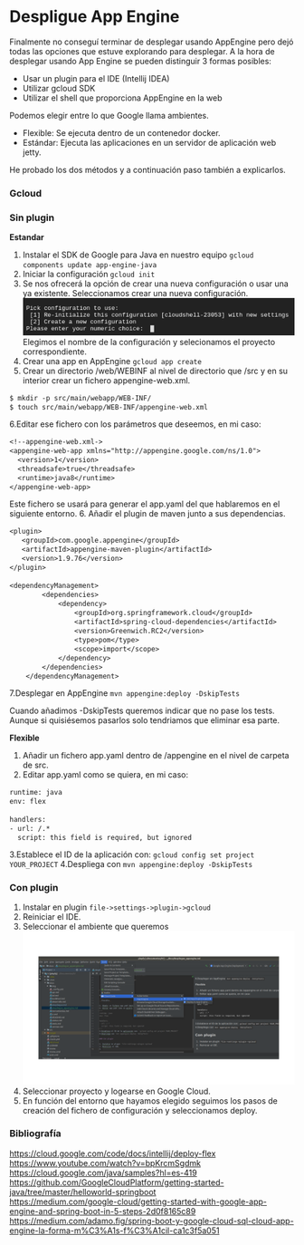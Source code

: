 # Despligue App Engine
Finalmente no conseguí terminar de desplegar usando AppEngine pero dejó todas las 
opciones que estuve explorando para desplegar.
A la hora de desplegar usando App Engine se pueden distinguir 3 formas posibles:

- Usar un plugin para el IDE (Intellij IDEA)
- Utilizar gcloud SDK
- Utilizar el shell que proporciona AppEngine en la web

Podemos elegir entre lo que Google llama ambientes.

- Flexible: Se ejecuta dentro de un contenedor docker.
- Estándar: Ejecuta las aplicaciones en un servidor de aplicación web jetty.

He probado los dos métodos y a continuación paso también a explicarlos.

### Gcloud

### Sin plugin
__Estandar__

1. Instalar el SDK de Google para Java en nuestro equipo `gcloud components update app-engine-java
`
2. Iniciar la configuración `gcloud init`
3. Se nos ofrecerá la opción de crear una nueva configuración o usar una ya existente. 
Seleccionamos crear una nueva configuración.
![conf](./img/gcloud-conf.png)
  Elegimos el nombre de la configuración y selecionamos el proyecto correspondiente.
4. Crear una app en AppEngine `gcloud app create`
5. Crear un directorio /web/WEBINF al nivel de directorio que /src y en su interior crear 
un fichero  appengine-web.xml.
~~~
$ mkdir -p src/main/webapp/WEB-INF/
$ touch src/main/webapp/WEB-INF/appengine-web.xml
~~~
6.Editar ese fichero con los parámetros que deseemos, en mi caso:
~~~
<!--appengine-web.xml->
<appengine-web-app xmlns="http://appengine.google.com/ns/1.0">
  <version>1</version>
  <threadsafe>true</threadsafe>
  <runtime>java8</runtime>
</appengine-web-app>
~~~
Este fichero se usará para generar el app.yaml del que hablaremos en el siguiente entorno.
6. Añadir el plugin de maven junto a sus dependencias.
~~~
<plugin>
   <groupId>com.google.appengine</groupId>
   <artifactId>appengine-maven-plugin</artifactId>
   <version>1.9.76</version>
</plugin>

<dependencyManagement>
        <dependencies>
            <dependency>
                <groupId>org.springframework.cloud</groupId>
                <artifactId>spring-cloud-dependencies</artifactId>
                <version>Greenwich.RC2</version>
                <type>pom</type>
                <scope>import</scope>
            </dependency>
        </dependencies>
    </dependencyManagement>
~~~

7.Desplegar en AppEngine `mvn appengine:deploy -DskipTests`

Cuando añadimos -DskipTests queremos indicar que no pase los tests. Aunque si quisiésemos
pasarlos solo tendriamos que eliminar esa parte.

__Flexible__

1. Añadir un fichero app.yaml dentro de /appengine en el nivel de carpeta de src.
2. Editar app.yaml como se quiera, en mi caso: 
~~~
runtime: java
env: flex

handlers:
- url: /.*
  script: this field is required, but ignored
~~~
3.Establece el ID de la aplicación con: `gcloud config set project YOUR_PROJECT`
4.Despliega con `mvn appengine:deploy -DskipTests`

### Con plugin 

1. Instalar en plugin `file->settings->plugin->gcloud`
2. Reiniciar el IDE.
3. Seleccionar el ambiente que queremos
![plugin](./img/plugin-appengine.png)
4. Seleccionar proyecto y logearse en Google Cloud.
5. En función del entorno que hayamos elegido seguimos los pasos de creación del fichero de
configuración y seleccionamos deploy.

### Bibliografía
https://cloud.google.com/code/docs/intellij/deploy-flex  
https://www.youtube.com/watch?v=bpKrcmSgdmk  
https://cloud.google.com/java/samples?hl=es-419  
https://github.com/GoogleCloudPlatform/getting-started-java/tree/master/helloworld-springboot  
https://medium.com/google-cloud/getting-started-with-google-app-engine-and-spring-boot-in-5-steps-2d0f8165c89  
https://medium.com/adamo.fig/spring-boot-y-google-cloud-sql-cloud-app-engine-la-forma-m%C3%A1s-f%C3%A1cil-ca1c3f5a051  